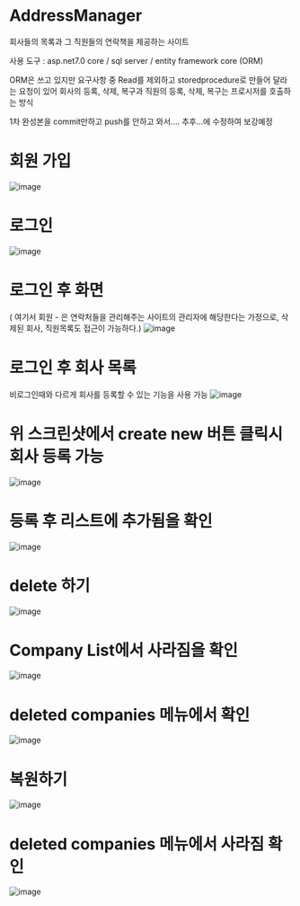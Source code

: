 # AddressManager

회사들의 목록과 그 직원들의 연락책을 제공하는 사이트

사용 도구 : asp.net7.0 core / sql server / entity framework core (ORM)

ORM은 쓰고 있지만 요구사항 중 Read를 제외하고 storedprocedure로 만들어 달라는 요청이 있어 
회사의 등록, 삭제, 복구과
직원의 등록, 삭제, 복구는 프로시저를 호출하는 방식

1차 완성본을 commit만하고 push를 안하고 와서.... 추후...에 수정하여 보강예정

# 회원 가입
![image](https://github.com/msab2170/ManageContact/assets/115135514/8e47c0c5-3f3d-4470-85a8-fbbb243a989e)

# 로그인
![image](https://github.com/msab2170/ManageContact/assets/115135514/c7bbdc44-36c9-48e5-8d17-cbc446377127)

# 로그인 후 화면 
( 여기서 회원 - 은 연락처들을 관리해주는 사이트의 관리자에 해당한다는 가정으로, 삭제된 회사, 직원목록도 접근이 가능하다.)
![image](https://github.com/msab2170/ManageContact/assets/115135514/04bdbb65-961a-421b-af39-1883b9a77469)

# 로그인 후 회사 목록 
비로그인때와 다르게 회사를 등록할 수 있는 기능을 사용 가능
![image](https://github.com/msab2170/ManageContact/assets/115135514/67554e5f-7558-4289-b104-4622ddd32aec)

# 위 스크린샷에서 create new 버튼 클릭시 회사 등록 가능
![image](https://github.com/msab2170/ManageContact/assets/115135514/6bfc82c4-cecd-4dce-b399-722e3736335c)

# 등록 후 리스트에 추가됨을 확인
![image](https://github.com/msab2170/ManageContact/assets/115135514/a52d2b44-ea08-4ed5-bb8b-ee7f7e3871c7)

# delete 하기
![image](https://github.com/msab2170/ManageContact/assets/115135514/36f253be-1e44-465e-8af7-37ab28da9632)

# Company List에서 사라짐을 확인
![image](https://github.com/msab2170/ManageContact/assets/115135514/609d3d5e-2ae6-4215-a2bf-4bb8e81d6200)


# deleted companies 메뉴에서 확인
![image](https://github.com/msab2170/ManageContact/assets/115135514/fa4d7e52-2d2e-43c9-94dc-32c34d7e601d)

# 복원하기
![image](https://github.com/msab2170/ManageContact/assets/115135514/9dce16d1-db41-45f4-a7f0-bc608e09878a)

# deleted companies 메뉴에서 사라짐 확인
![image](https://github.com/msab2170/ManageContact/assets/115135514/0e5842fe-09f3-4762-8e1e-8ca7badee0e9)

